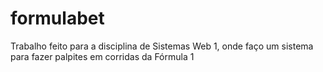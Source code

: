 # formulabet
Trabalho feito para a disciplina de Sistemas Web 1, onde faço um sistema para fazer palpites em corridas da Fórmula 1
